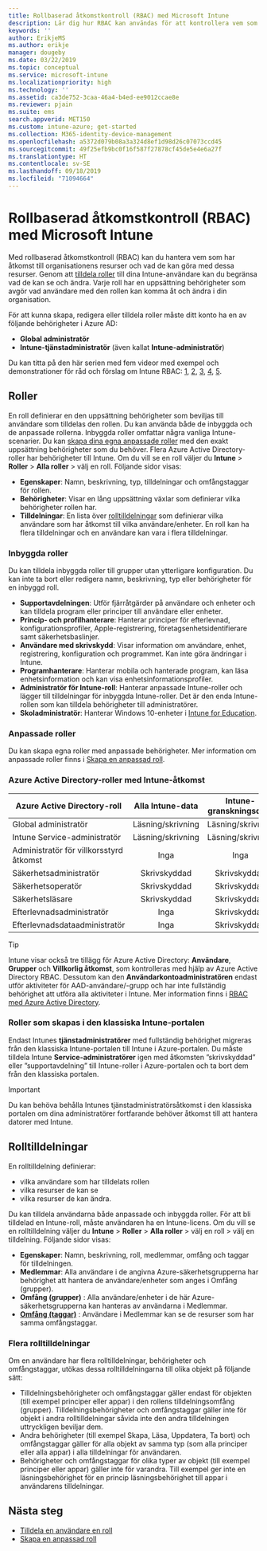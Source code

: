 ```yaml
---
title: Rollbaserad åtkomstkontroll (RBAC) med Microsoft Intune
description: Lär dig hur RBAC kan användas för att kontrollera vem som kan utföra åtgärder och göra ändringar i Microsoft Intune.
keywords: ''
author: ErikjeMS
ms.author: erikje
manager: dougeby
ms.date: 03/22/2019
ms.topic: conceptual
ms.service: microsoft-intune
ms.localizationpriority: high
ms.technology: ''
ms.assetid: ca3de752-3caa-46a4-b4ed-ee9012ccae8e
ms.reviewer: pjain
ms.suite: ems
search.appverid: MET150
ms.custom: intune-azure; get-started
ms.collection: M365-identity-device-management
ms.openlocfilehash: a5372d079b08a3a324d8ef1d98d26c07073ccd45
ms.sourcegitcommit: 49f25efb9bc0f16f587f27878cf45de5e4e6a27f
ms.translationtype: HT
ms.contentlocale: sv-SE
ms.lasthandoff: 09/18/2019
ms.locfileid: "71094664"
---
```

# <a name="role-based-access-control-rbac-with-microsoft-intune"></a>Rollbaserad åtkomstkontroll (RBAC) med Microsoft Intune

Med rollbaserad åtkomstkontroll (RBAC) kan du hantera vem som har åtkomst till organisationens resurser och vad de kan göra med dessa resurser.  Genom att [tilldela roller](assign-role.md) till dina Intune-användare kan du begränsa vad de kan se och ändra. Varje roll har en uppsättning behörigheter som avgör vad användare med den rollen kan komma åt och ändra i din organisation.

För att kunna skapa, redigera eller tilldela roller måste ditt konto ha en av följande behörigheter i Azure AD:
- **Global administratör**
- **Intune-tjänstadministratör** (även kallat **Intune-administratör**)

Du kan titta på den här serien med fem videor med exempel och demonstrationer för råd och förslag om Intune RBAC: [1](https://www.youtube.com/watch?v=5deXLMLcnKY), [2](https://www.youtube.com/watch?v=38dnMBLuxbQ), [3](https://www.youtube.com/watch?v=6vqg9cAkMbY), [4](https://www.youtube.com/watch?v=5yOLajFFMHE), [5](https://www.youtube.com/watch?v=P5DDvsSF4Wk).

## <a name="roles"></a>Roller
En roll definierar en den uppsättning behörigheter som beviljas till användare som tilldelas den rollen.
Du kan använda både de inbyggda och de anpassade rollerna. Inbyggda roller omfattar några vanliga Intune-scenarier. Du kan [skapa dina egna anpassade roller](create-custom-role.md) med den exakt uppsättning behörigheter som du behöver. Flera Azure Active Directory-roller har behörigheter till Intune.
Om du vill se en roll väljer du **Intune** > **Roller** > **Alla roller** > välj en roll. Följande sidor visas:

- **Egenskaper**: Namn, beskrivning, typ, tilldelningar och omfångstaggar för rollen. 
- **Behörigheter**: Visar en lång uppsättning växlar som definierar vilka behörigheter rollen har.
- **Tilldelningar**: En lista över [rolltilldelningar]( assign-role.md) som definierar vilka användare som har åtkomst till vilka användare/enheter. En roll kan ha flera tilldelningar och en användare kan vara i flera tilldelningar.

### <a name="built-in-roles"></a>Inbyggda roller
Du kan tilldela inbyggda roller till grupper utan ytterligare konfiguration. Du kan inte ta bort eller redigera namn, beskrivning, typ eller behörigheter för en inbyggd roll.

- **Supportavdelningen**: Utför fjärråtgärder på användare och enheter och kan tilldela program eller principer till användare eller enheter.
- **Princip- och profilhanterare**: Hanterar principer för efterlevnad, konfigurationsprofiler, Apple-registrering, företagsenhetsidentifierare samt säkerhetsbaslinjer.
- **Användare med skrivskydd**: Visar information om användare, enhet, registrering, konfiguration och programmet. Kan inte göra ändringar i Intune.
- **Programhanterare**: Hanterar mobila och hanterade program, kan läsa enhetsinformation och kan visa enhetsinformationsprofiler.
- **Administratör för Intune-roll**: Hanterar anpassade Intune-roller och lägger till tilldelningar för inbyggda Intune-roller. Det är den enda Intune-rollen som kan tilldela behörigheter till administratörer.
- **Skoladministratör**: Hanterar Windows 10-enheter i [Intune for Education](introduction-intune-education.md).

### <a name="custom-roles"></a>Anpassade roller
Du kan skapa egna roller med anpassade behörigheter. Mer information om anpassade roller finns i [Skapa en anpassad roll](create-custom-role.md).

### <a name="azure-active-directory-roles-with-intune-access"></a>Azure Active Directory-roller med Intune-åtkomst
| Azure Active Directory-roll | Alla Intune-data | Intune-granskningsdata |
| --- | :---: | :---: |
| Global administratör | Läsning/skrivning | Läsning/skrivning |
| Intune Service-administratör | Läsning/skrivning | Läsning/skrivning |
| Administratör för villkorsstyrd åtkomst | Inga | Inga |
| Säkerhetsadministratör | Skrivskyddad | Skrivskyddad |
| Säkerhetsoperatör | Skrivskyddad | Skrivskyddad |
| Säkerhetsläsare | Skrivskyddad | Skrivskyddad |
| Efterlevnadsadministratör | Inga | Skrivskyddad |
| Efterlevnadsdataadministratör | Inga | Skrivskyddad |

> [!TIP]
> Intune visar också tre tillägg för Azure Active Directory: **Användare**, **Grupper** och **Villkorlig åtkomst**, som kontrolleras med hjälp av Azure Active Directory RBAC. Dessutom kan den **Användarkontoadministratören** endast utför aktiviteter för AAD-användare/-grupp och har inte fullständig behörighet att utföra alla aktiviteter i Intune. Mer information finns i [RBAC med Azure Active Directory](https://docs.microsoft.com/azure/active-directory/active-directory-assign-admin-roles).
### <a name="roles-created-in-the-intune-classic-portal"></a>Roller som skapas i den klassiska Intune-portalen
Endast Intunes **tjänstadministratörer** med fullständig behörighet migreras från den klassiska Intune-portalen till Intune i Azure-portalen. Du måste tilldela Intune **Service-administratörer** igen med åtkomsten ”skrivskyddad” eller ”supportavdelning” till Intune-roller i Azure-portalen och ta bort dem från den klassiska portalen.
> [!IMPORTANT]
> Du kan behöva behålla Intunes tjänstadministratörsåtkomst i den klassiska portalen om dina administratörer fortfarande behöver åtkomst till att hantera datorer med Intune.

## <a name="role-assignments"></a>Rolltilldelningar
En rolltilldelning definierar:

- vilka användare som har tilldelats rollen
- vilka resurser de kan se
- vilka resurser de kan ändra.

Du kan tilldela användarna både anpassade och inbyggda roller. För att bli tilldelad en Intune-roll, måste användaren ha en Intune-licens.
Om du vill se en rolltilldelning väljer du **Intune** > **Roller** > **Alla roller** > välj en roll > välj en tilldelning. Följande sidor visas:

- **Egenskaper**: Namn, beskrivning, roll, medlemmar, omfång och taggar för tilldelningen.
- **Medlemmar**: Alla användare i de angivna Azure-säkerhetsgrupperna har behörighet att hantera de användare/enheter som anges i Omfång (grupper).
- **Omfång (grupper)** : Alla användare/enheter i de här Azure- säkerhetsgrupperna kan hanteras av användarna i Medlemmar.
- **[Omfång (taggar)](scope-tags.md)** : Användare i Medlemmar kan se de resurser som har samma omfångstaggar.

### <a name="multiple-role-assignments"></a>Flera rolltilldelningar
Om en användare har flera rolltilldelningar, behörigheter och omfångstaggar, utökas dessa rolltilldelningarna till olika objekt på följande sätt:

- Tilldelningsbehörigheter och omfångstaggar gäller endast för objekten (till exempel principer eller appar) i den rollens tilldelningsomfång (grupper). Tilldelningsbehörigheter och omfångstaggar gäller inte för objekt i andra rolltilldelningar såvida inte den andra tilldelningen uttryckligen beviljar dem.
- Andra behörigheter (till exempel Skapa, Läsa, Uppdatera, Ta bort) och omfångstaggar gäller för alla objekt av samma typ (som alla principer eller alla appar) i alla tilldelningar för användaren.
- Behörigheter och omfångstaggar för olika typer av objekt (till exempel principer eller appar) gäller inte för varandra. Till exempel ger inte en läsningsbehörighet för en princip läsningsbehörighet till appar i användarens tilldelningar.

## <a name="next-steps"></a>Nästa steg
- [Tilldela en användare en roll](assign-role.md)
- [Skapa en anpassad roll](create-custom-role.md)
